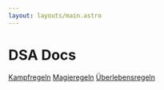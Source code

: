 ```yaml
---
layout: layouts/main.astro
---
```


# DSA Docs

<div class="flex-column">
  <a class="sketchy" href="/dsa-docs/combat">Kampfregeln</a>
  <a class="sketchy" href="/dsa-docs/magic">Magieregeln</a>
  <a class="sketchy" href="/dsa-docs/survival">Überlebensregeln</a>
</div>
